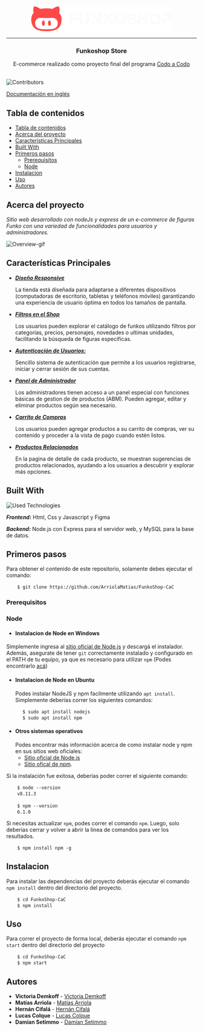 <br/>
<p align="center">
  <a href="https://github.com/ArriolaMatias/FunkoShop-CaC">
    <img src="public/img/branding/logo_light_horizontal.svg" alt="Logo" width="372" height="66">
  </a>
  
  ---

  <h3 align="center">Funkoshop Store</h3>

  <p align="center">
    E-commerce realizado como proyecto final del programa <a href="https://buenosaires.gob.ar/educacion/codo-codo-40"> Codo a Codo</a>
    <br/>
    <br/>
  </p>
</p>

![Contributors](https://img.shields.io/github/contributors/ArriolaMatias/FunkoShop-CaC?color=green) 

<a href="/README-EN.md"> Documentación en inglés </a>

## Tabla de contenidos

- [Tabla de contenidos](#tabla-de-contenidos)
- [Acerca del proyecto](#acerca-del-proyecto)
- [Características Principales](#características-principales)
- [Built With](#built-with)
- [Primeros pasos](#primeros-pasos)
  - [Prerequisitos](#prerequisitos)
  - [Node](#node)
- [Instalacion](#instalacion)
- [Uso](#uso)
- [Autores](#autores)

## Acerca del proyecto

_Sitio web desarrollado con nodeJs y express de un e-commerce de figuras Funko con una variedad de funcionalidades para usuarios y administradores._

![Overview-gif](public/img/screenshots/overview.gif)

## Características Principales
- **_<ins>Diseño Responsive<ins>_** 
  
  La tienda está diseñada para adaptarse a diferentes dispositivos (computadoras de escritorio, tabletas y teléfonos móviles) garantizando una experiencia de usuario óptima en todos los tamaños de pantalla.

- **_<ins>Filtros en el Shop<ins>_**
  
   Los usuarios pueden explorar el catálogo de funkos utilizando filtros por categorías, precios, personajes, novedades o ultimas unidades, facilitando la búsqueda de figuras específicas.

- **_<ins>Autenticación de Usuarios:<ins>_**
  
    Sencillo sistema de autenticación que permite a los usuarios registrarse, iniciar y cerrar sesión de sus cuentas.

- **_<ins>Panel de Administrador<ins>_**
  
   Los administradores tienen acceso a un panel especial con funciones básicas de gestion de de productos (ABM). Pueden agregar, editar y eliminar productos según sea necesario.

- **_<ins>Carrito de Compras<ins>_**
  
   Los usuarios pueden agregar productos a su carrito de compras, ver su contenido y proceder a la vista de pago cuando estén listos.

- **_<ins>Productos Relacionados<ins>_** 
  
  En la pagina de detalle de cada producto, se muestran sugerencias de productos relacionados, ayudando a los usuarios a descubrir y explorar más opciones.


## Built With

![Used Technologies](https://skillicons.dev/icons?i=html,css,js,figma,nodejs,express,mysql)

**_Frontend:_** Html, Css y Javascript y Figma
 
**_Backend:_** Node.js con Express para el servidor web, y MySQL para la base de datos.

## Primeros pasos

Para obtener el contenido de este repositorio, solamente debes ejecutar el comando: 

```
    $ git clone https://github.com/ArriolaMatias/FunkoShop-CaC
```

### Prerequisitos

### Node
- #### Instalacion de Node en Windows

Simplemente ingresa al [sitio oficial de Node.js](https://nodejs.org/) y descargá el instalador.
Además, asegurate de tener `git` correctamente instalado y configurado en el PATH de tu equipo, ya que es necesario para utilizar `npm` (Podes encontrarlo [acá](https://git-scm.com/))

- #### Instalacion de Node en Ubuntu

  Podes instalar NodeJS y npm facilmente utilizando `apt install`. Simplemente deberías correr los siguientes comandos:

```
      $ sudo apt install nodejs
      $ sudo apt install npm
```

- #### Otros sistemas operativos
  Podes encontrar más información acerca de como instalar node y npm en sus sitios web oficiales: 
  * [Sitio oficial de Node.js](https://nodejs.org/) 
  * [Sitio ofical de npm](https://npmjs.org/).

Si la instalación fue exitosa, deberías poder correr el siguiente comando:
```
    $ node --version
    v8.11.3

    $ npm --version
    6.1.0
```

Si necesitas actualizar `npm`, podes correr el comando `npm`. Luego, solo deberias cerrar y volver a abrir la linea de comandos para ver los resultados.

```
    $ npm install npm -g
```

## Instalacion

Para instalar las dependencias del proyecto deberás ejecutar el comando ``npm install`` dentro del directorio del proyecto.

```
    $ cd FunkoShop-CaC
    $ npm install
```

## Uso

Para correr el proyecto de forma local, deberás ejecutar el comando ``npm start`` dentro del directorio del proyecto

```
    $ cd FunkoShop-CaC
    $ npm start
```

## Autores

* **Victoria Demkoff** - [Victoria Demkoff](https://github.com/vickydemkoff)
* **Matías Arriola** - [Matías Arriola](https://github.com/ArriolaMatias)
* **Hernán Cifalá** - [Hernán Cifalá](https://github.com/Hernan-Cifala)
* **Lucas Colque** - [Lucas Colque](https://github.com/lucasColque)
* **Damian Setimmo** - [Damian Setimmo](https://github.com/damisettimo)